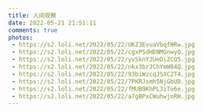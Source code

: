 ```yaml
---
title: 人间观察
date: 2022-05-21 21:51:11
comments: true
photos:
 - https://s2.loli.net/2022/05/22/UKZ3EvuaVbqfHRw.jpg
 - https://s2.loli.net/2022/05/22/cgxPSdHENMGnwyQ.jpg
 - https://s2.loli.net/2022/05/22/yvSknY2UeDiZCQ5.jpg
 - https://s2.loli.net/2022/05/22/nkx3brJChYmW84Q.jpg
 - https://s2.loli.net/2022/05/22/93biWzcqJSXC2T4.jpg
 - https://s2.loli.net/2022/05/22/7PKRJsmh5NjGbUD.jpg
 - https://s2.loli.net/2022/05/22/fMUB9KhPL3iTo6e.jpg
 - https://s2.loli.net/2022/05/22/a7gBPxCWuhwjnRH.jpg
---
```

